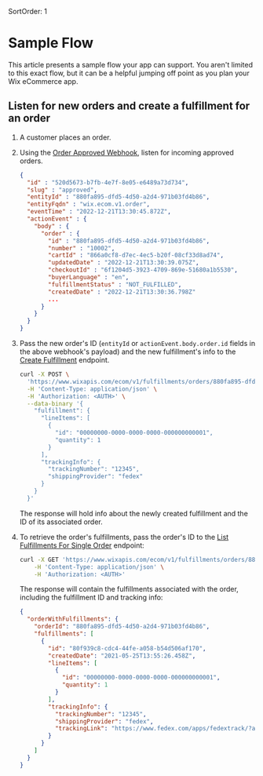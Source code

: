 SortOrder: 1
# Sample Flow

This article presents a sample flow your app can support. You aren't limited to this exact flow, but it can be a helpful jumping off point as you plan your Wix eCommerce app.

## Listen for new orders and create a fulfillment for an order

1. A customer places an order.
2. Using the [Order Approved Webhook](https://dev.wix.com/api/rest/wix-ecommerce/orders/order-approved-webhook), listen for incoming approved orders.

    ```json
    {
      "id" : "520d5673-b7fb-4e7f-8e05-e6489a73d734",
      "slug" : "approved",
      "entityId" : "880fa895-dfd5-4d50-a2d4-971b03fd4b86",
      "entityFqdn" : "wix.ecom.v1.order",
      "eventTime" : "2022-12-21T13:30:45.872Z",
      "actionEvent" : {
        "body" : {
          "order" : {
            "id" : "880fa895-dfd5-4d50-a2d4-971b03fd4b86",
            "number" : "10002",
            "cartId" : "866a0cf8-d7ec-4ec5-b20f-08cf33d8ad74",
            "updatedDate" : "2022-12-21T13:30:39.075Z",
            "checkoutId" : "6f1204d5-3923-4709-869e-51680a1b5530",
            "buyerLanguage" : "en",
            "fulfillmentStatus" : "NOT_FULFILLED",
            "createdDate" : "2022-12-21T13:30:36.798Z"
            ...
          }
        }
      }
    }
    ```

3. Pass the new order's ID (`entityId` or `actionEvent.body.order.id` fields in the above webhook's payload) and the new fulfillment's info to the [Create Fulfillment](https://dev.wix.com/api/rest/wix-ecommerce/order-fulfillments/create-fulfillment) endpoint.

    ```bash
    curl -X POST \
      'https://www.wixapis.com/ecom/v1/fulfillments/orders/880fa895-dfd5-4d50-a2d4-971b03fd4b86/create-fulfillment' \
      -H 'Content-Type: application/json' \
      -H 'Authorization: <AUTH>' \
      --data-binary '{
        "fulfillment": {
          "lineItems": [
            {
              "id": "00000000-0000-0000-0000-000000000001",
              "quantity": 1
            }
          ],
          "trackingInfo": {
            "trackingNumber": "12345",
            "shippingProvider": "fedex"
          }
        }
      }'
    ```
    The response will hold info about the newly created fulfillment and the ID of its associated order.

4. To retrieve the order's fulfillments, pass the order's ID to the [List Fulfillments For Single Order](https://dev.wix.com/api/rest/wix-ecommerce/order-fulfillments/list-fulfillments-for-single-order) endpoint:

    ```bash
    curl -X GET 'https://www.wixapis.com/ecom/v1/fulfillments/orders/880fa895-dfd5-4d50-a2d4-971b03fd4b86' \
        -H 'Content-Type: application/json' \
        -H 'Authorization: <AUTH>'
    ```

    The response will contain the fulfillments associated with the order, including the fulfillment ID and tracking info:

    ```json
    {
      "orderWithFulfillments": {
        "orderId": "880fa895-dfd5-4d50-a2d4-971b03fd4b86",
        "fulfillments": [
          {
            "id": "80f939c8-cdc4-44fe-a058-b54d506af170",
            "createdDate": "2021-05-25T13:55:26.458Z",
            "lineItems": [
              {
                "id": "00000000-0000-0000-0000-000000000001",
                "quantity": 1
              }
            ],
            "trackingInfo": {
              "trackingNumber": "12345",
              "shippingProvider": "fedex",
              "trackingLink": "https://www.fedex.com/apps/fedextrack/?action=track&trackingnumber=12345"
            }
          }
        ]
      }
    }
    ```